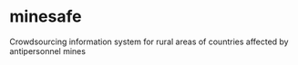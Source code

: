 # minesafe
Crowdsourcing information system for rural areas of countries affected by antipersonnel mines

